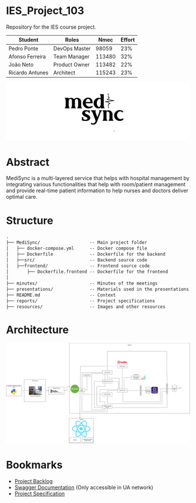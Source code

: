 # IES_Project_103

Repository for the IES course project.

| Student         | Roles         | Nmec   | Effort |
| --------------- | ------------- | ------ | ------ |
| Pedro Ponte     | DevOps Master | 98059  | 23%    |
| Afonso Ferreira | Team Manager  | 113480 | 32%    |
| João Neto       | Product Owner | 113482 | 22%    |
| Ricardo Antunes | Architect     | 115243 | 23%    |

![MediSync](resources/wide_logo.png)

# Abstract

MediSync is a multi-layered service that helps with hospital management by integrating various functionalities that help with room/patient management and provide real-time patient information to help nurses and doctors deliver optimal care.

# Structure

```
.
├── MediSync/                   -- Main project folder
│   ├── docker-compose.yml      -- Docker compose file
│   ├── Dockerfile              -- Dockerfile for the backend
│   ├──src/                     -- Backend source code
│   ├──frontend/                -- Frontend source code
│       ├── Dockerfile.frontend -- Dockerfile for the frontend
│
├── minutes/                    -- Minutes of the meetings
├── presentations/              -- Materials used in the presentations
├── README.md                   -- Context
├── reports/                    -- Project specifications
├── resources/                  -- Images and other resources
```

# Architecture

![Architecture](reports/images/architecture.png)

# Bookmarks

- [Project Backlog](https://github.com/orgs/detiuaveiro/projects/36)
- [Swagger Documentation](http://deti-ies-03.ua.pt:8081) (Only accessible in UA network)
- [Project Specification](https://docs.google.com/document/d/1tQDygzr5BqsrD6KjLpmHCv5LkqOf6NXBRIUHFjIf3P4/edit?usp=sharing)
